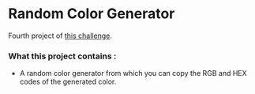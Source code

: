 # Random Color Generator

Fourth project of [this challenge](https://github.com/Rekuiem84/personal-challenge).

### What this project contains :

- A random color generator from which you can copy the RGB and HEX codes of the generated color.
